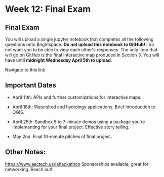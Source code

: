 # Week 12: Final Exam
## Final Exam
You will upload a single jupyter notebook that completes all the following questions onto Brightspace. **Do not upload this notebook to GitHub!** I do not want you to be able to view each other's responses. The only item that will go on GitHub is the final interactive map produced in Section 3. You will have until **midnight Wednesday April 5th to upload**.

Navigate to this [link](http://geospatial-data-analytics.briannapagan.com/hub/user-redirect/git-pull?repo=https%3A%2F%2Fgithub.com%2Fbriannapagan%2Fgeospatial-data-analytics-spring-2023&branch=main&urlpath=lab%2Ftree%2Fgeospatial-data-analytics-spring-2023%2Fweek-12%2Ffinal) 

## Important Dates
- April 11th: APIs and further customizations for interactive maps. 

- April 18th: Watershed and hydrology applications. Brief introduction to QGIS. 

- April 25th: Sandbox 5 to 7-minute demos using a package you're implementing for your final project. Effective story telling. 

- May 2nd: Final 10-minute pitches of final project. 

## Other Notes:
https://www.aectech.us/lahackathon Sponsorships available, great for networking. Reach out! 

